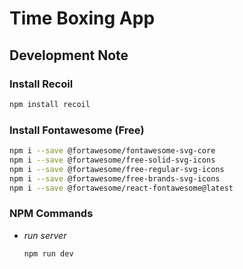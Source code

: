 # Time Boxing App

## Development Note

### Install Recoil

```sh
npm install recoil
```

### Install Fontawesome (Free)

```sh
npm i --save @fortawesome/fontawesome-svg-core
npm i --save @fortawesome/free-solid-svg-icons
npm i --save @fortawesome/free-regular-svg-icons
npm i --save @fortawesome/free-brands-svg-icons
npm i --save @fortawesome/react-fontawesome@latest
```

### NPM Commands

-  *run server*

    ```sh
    npm run dev
    ```
